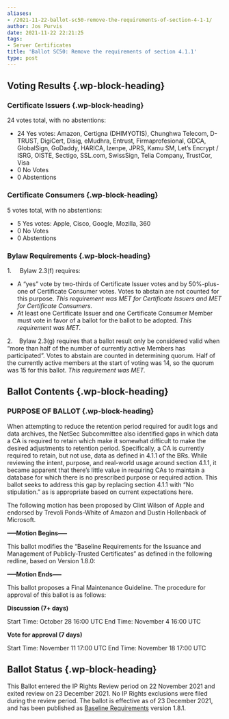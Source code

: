```yaml
---
aliases:
- /2021-11-22-ballot-sc50-remove-the-requirements-of-section-4-1-1/
author: Jos Purvis
date: 2021-11-22 22:21:25
tags:
- Server Certificates
title: 'Ballot SC50: Remove the requirements of section 4.1.1'
type: post
---
```


## Voting Results {.wp-block-heading}

### Certificate Issuers {.wp-block-heading}

24 votes total, with no abstentions:

- 24 Yes votes: Amazon, Certigna (DHIMYOTIS), Chunghwa Telecom, D-TRUST, DigiCert, Disig, eMudhra, Entrust, Firmaprofesional, GDCA, GlobalSign, GoDaddy, HARICA, Izenpe, JPRS, Kamu SM, Let’s Encrypt / ISRG, OISTE, Sectigo, SSL.com, SwissSign, Telia Company, TrustCor, Visa
- 0 No Votes
- 0 Abstentions

### Certificate Consumers {.wp-block-heading}

5 votes total, with no abstentions:

- 5 Yes votes: Apple, Cisco, Google, Mozilla, 360
- 0 No Votes
- 0 Abstentions

### Bylaw Requirements {.wp-block-heading}

1.     Bylaw 2.3(f) requires:

- A “yes” vote by two-thirds of Certificate Issuer votes and by 50%-plus-one of Certificate Consumer votes. Votes to abstain are not counted for this purpose.
  _This requirement was MET for Certificate Issuers and MET for Certificate Consumers._
- At least one Certificate Issuer and one Certificate Consumer Member must vote in favor of a ballot for the ballot to be adopted.
  _This requirement was MET._

2.    Bylaw 2.3(g) requires that a ballot result only be considered valid when “more than half of the number of currently active Members has participated”. Votes to abstain are counted in determining quorum. Half of the currently active members at the start of voting was 14, so the quorum was 15 for this ballot.
_This requirement was MET._

## Ballot Contents {.wp-block-heading}

### PURPOSE OF BALLOT {.wp-block-heading}

When attempting to reduce the retention period required for audit logs and data archives, the NetSec Subcommittee also identified gaps in which data a CA is required to retain which make it somewhat difficult to make the desired adjustments to retention period. Specifically, a CA is currently required to retain, but not use, data as defined in 4.1.1 of the BRs.
While reviewing the intent, purpose, and real-world usage around section 4.1.1, it became apparent that there’s little value in requiring CAs to maintain a database for which there is no prescribed purpose or required action. This ballot seeks to address this gap by replacing section 4.1.1 with “No stipulation.” as is appropriate based on current expectations here.

The following motion has been proposed by Clint Wilson of Apple and endorsed by Trevoli Ponds-White of Amazon and Dustin Hollenback of Microsoft.

**—–Motion Begins—–**

This ballot modifies the “Baseline Requirements for the Issuance and Management of Publicly-Trusted Certificates” as defined in the following redline, based on Version 1.8.0:

**—–Motion Ends—–**

This ballot proposes a Final Maintenance Guideline. The procedure for approval of this ballot is as follows:

**Discussion (7+ days)**

Start Time: October 28 16:00 UTC
End Time: November 4 16:00 UTC

**Vote for approval (7 days)**

Start Time: November 11 17:00 UTC
End Time: November 18 17:00 UTC

## Ballot Status {.wp-block-heading}

This Ballot entered the IP Rights Review period on 22 November 2021 and exited review on 23 December 2021. No IP Rights exclusions were filed during the review period. The ballot is effective as of 23 December 2021, and has been published as [Baseline Requirements](/baseline-requirements-documents/) version 1.8.1.